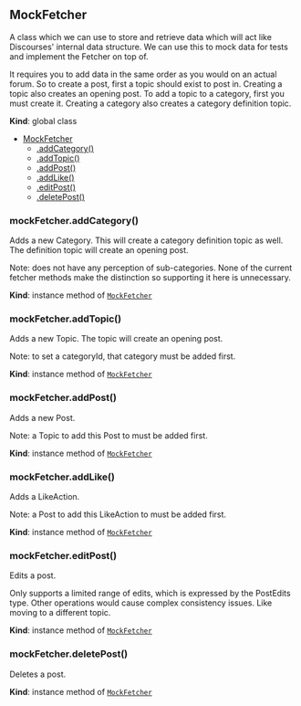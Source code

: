 <a name="MockFetcher"></a>

## MockFetcher
A class which we can use to store and retrieve data which will act like
Discourses' internal data structure. We can use this to mock data for tests
and implement the Fetcher on top of.

It requires you to add data in the same order as you would on an actual forum.
So to create a post, first a topic should exist to post in.
Creating a topic also creates an opening post.
To add a topic to a category, first you must create it.
Creating a category also creates a category definition topic.

**Kind**: global class  

* [MockFetcher](#MockFetcher)
    * [.addCategory()](#MockFetcher+addCategory)
    * [.addTopic()](#MockFetcher+addTopic)
    * [.addPost()](#MockFetcher+addPost)
    * [.addLike()](#MockFetcher+addLike)
    * [.editPost()](#MockFetcher+editPost)
    * [.deletePost()](#MockFetcher+deletePost)

<a name="MockFetcher+addCategory"></a>

### mockFetcher.addCategory()
Adds a new Category.
This will create a category definition topic as well.
The definition topic will create an opening post.

Note: does not have any perception of sub-categories. None of the current
fetcher methods make the distinction so supporting it here is unnecessary.

**Kind**: instance method of [<code>MockFetcher</code>](#MockFetcher)  
<a name="MockFetcher+addTopic"></a>

### mockFetcher.addTopic()
Adds a new Topic.
The topic will create an opening post.

Note: to set a categoryId, that category must be added first.

**Kind**: instance method of [<code>MockFetcher</code>](#MockFetcher)  
<a name="MockFetcher+addPost"></a>

### mockFetcher.addPost()
Adds a new Post.

Note: a Topic to add this Post to must be added first.

**Kind**: instance method of [<code>MockFetcher</code>](#MockFetcher)  
<a name="MockFetcher+addLike"></a>

### mockFetcher.addLike()
Adds a LikeAction.

Note: a Post to add this LikeAction to must be added first.

**Kind**: instance method of [<code>MockFetcher</code>](#MockFetcher)  
<a name="MockFetcher+editPost"></a>

### mockFetcher.editPost()
Edits a post.

Only supports a limited range of edits, which is expressed by the
PostEdits type. Other operations would cause complex consistency
issues. Like moving to a different topic.

**Kind**: instance method of [<code>MockFetcher</code>](#MockFetcher)  
<a name="MockFetcher+deletePost"></a>

### mockFetcher.deletePost()
Deletes a post.

**Kind**: instance method of [<code>MockFetcher</code>](#MockFetcher)  
